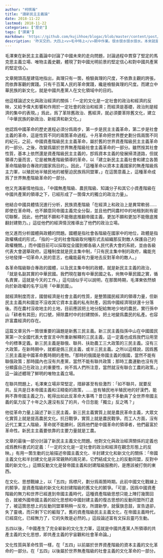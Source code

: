 ```yaml
---
author: "柯棋瀚"
title: "讀新民主主義論"
date: 2018-11-22
lastmod: 2018-11-22
categories: ["歷史"]
tags: ["課業"]
markdown: 'https://github.com/kujihhoe/blogac/blob/master/content/post/130xbmb.md'
description: '昨天交的，大四上<v>毛中特上</v>期中作業。很水很水很水很水。本來就是水課，又大四了沒心情寫，一共只用了兩箇小旹，全都是複製粘貼的原文。'
---
```


毛澤東在<v>新民主主義論</v>中討論了中國未來的走向問題，討論過程中貫穿了堅定的馬克思主義立場、唯物主義史觀，體現了對中國光明前景的堅定信心和對中國共產黨的堅定信心。

文章開頭高屋建瓴地指出，眞理只有一箇，檢驗眞理的尺度，不依靠主觀的誇張，而依靠客觀的實踐。只有千百萬人民的革命實踐，纔是檢驗眞理的尺度。而建立中華民族的新文化，就是中國共產黨人在文化領域中的目的。

他這樣論述文化與政治經濟的關係：「一定的文化是一定社會的政治和經濟的反映，又給予偉大影響和作用於一定社會的政治和經濟；而經濟是基礎，政治則是經濟的集中的表現。」爲此，爲了革除舊政治、舊經濟，就必須要革除舊文化，建立「中華民族的新政治、新經濟和新文化。」

他認爲中國革命的歷史進程必須分爲兩步，第一步是民主主義革命，第二步是社會主義的革命，這是性質不同的兩箇革命過程。十月革命把世界歷史劃分爲兩箇不同的紀元，之前，中國資產階級民主主義革命，屬於舊的世界資產階級民主主義革命的一部分。之後，改變爲屬於世界無產階級社會主義革命的一部分。雖然按其社會性質，基本上依然還是資產階級民主主義的，卽爲資本主義的發展掃清道路，但就領導力量而言，它是被無產階級領導的革命，以「建立新民主主義社會和建立各箇革命階級聯合專政的國家爲目的」。因此，「這種革命以資本主義國家的無產階級爲主力軍，以殖民地半殖民地的被壓迫民族爲同盟軍，」在這箇意義上，這種革命成爲了世界無產階級革命的一部分。

他又充滿豪情地指出，「中國無產階級、農民階級、知識分子和其它小資產階級在中國共產黨的領導之下，已經形成了一箇偉大的獨立的政治力量」。

他結合中國具體情況進行分析，民族資產階級「在經濟上和政治上是異常軟弱……即使在革命時，也不願意同帝國主義完全分裂，並且他們同農村中的地租剝削有密切聯繫，因此，他們就不願和不能徹底推翻帝國主義，更加不願和更加不能徹底推翻封建勢力。」這從他們的經濟情況推導出了他們的政治立場。

他又進而分析國體與政體的問題。國體是指社會各階級在國家中的地位，政體是指政權構成的形式，「指的一定的社會階級取何種形式去組織那反對敵人保護自己的政權機關。」而中國目前可以採取從全國到鄉各級人民代表大會的系統，並由各級代表大會選舉政府。這種制度就是民主集中制，「只有民主集中制的政府，纔能充分地發揮一切革命人民的意志，也纔能最有力量地去反對革命的敵人。」

各革命階級聯合專政的國體，以及民主集中制的政體，就是新民主主義的政治，「就是名副其實的中華民國。我們現在雖有中華民國之名，尙無中華民國之實，循名責實，這就是今天的工作。」這句話似乎可以說明，在那箇時期，毛澤東依然傾向於新政權的名字沿用「中華民國」。

就經濟制度而言，國營經濟是社會主義的性質，是整箇國民經濟的領導力量，但新民主主義共和國並不沒收其它資本主義的私有財產，因爲中國經濟現狀還十分落後。而在農村沒收地主的土地，目前應該把土地分配給無地少地的農民，實行孫中山「耕者有其田」的口號，掃除農村中的封建關係，把土地變爲農民的私產。也容許富農經濟的存在。

這篇文章另外一箇很重要的論題是新舊三民主義。新三民主義指孫中山在<v>中國國民黨第一次全國代表大會宣言</v>中所重新解釋的三民主義，這一定義也成爲我們沿用至今的標準定義。新三民主義是聯俄、聯共、扶助農工三大政策的三民主義。沒有三大政策，在新時期中，就都是僞三民主義，或半三民主義。之所以這樣說，因爲舊三民主義是中國革命舊時期的產物。「那時的俄國是帝國主義的俄國，當然不能有聯俄政策；那時國內也沒有共產黨，當然不能有聯共政策；那時工農運動也沒有充分顯露自己在政治上的重要性，尙不爲人們所注意，當然就沒有聯合工農的政策。」這一論述體現了鮮明的唯物主義立場。

在聯共問題上，毛澤東立場非常堅定，措辭甚至有些激烈：「如不聯共，就要反共。反共是日本帝國主義和汪精衛的政策，……豈有殖民地半殖民地的好漢們，能夠不靠帝國主義之力，乾得出如此反革命大事嗎？昔日差不多動員了全世界帝國主義的氣力反了十年之久還沒有反了的共，今日忽能「獨立」反之嗎？」

他從革命力量上論述了新三民主義，新三民主義實質上就是農民革命主義，大眾文化實質上就是提高農民文化。抗日戰爭，實質上就是農民戰爭。而工人方面，沒有近代工業工人階級，革命就不能勝利，因爲他們是中國革命的領導者，他們最富於革命性。新民主主義要依靠的主要力量就是工農。

文章的最後一部分討論了新民主主義文化問題。他對文化與政治經濟關係的定義也成爲教科書式的定義：「一定的文化是一定社會的政治和經濟在觀念形態上的反映。」有用一箇生動的比喻描述帝國主義文化、半封建文化和新文化的關係：「帝國主義文化和半封建文化是非常親熱的兩兄弟，它們結成文化上的反動同盟，反對中國的新文化。」這類反動文化是替帝國主義和封建階級服務的，是應該被打倒的東西。

在文化、思想戰線上，以「五四」爲標尺，劃分爲兩箇時期。此前中國文化戰線上的鬭爭，是資產階級的新文化和封建階級的舊文化的鬭爭。「可是，因爲中國資產階級的無力和世界已經進到帝國主義時代，這種資產階級思想只能上陣打幾箇回合，就被外國帝國主義的奴化思想和中國封建主義的復古思想的反動同盟所打退了，被這箇思想上的反動同盟軍稍稍一反攻，所謂新學，就偃旗息鼓，宣告退卻，失了靈魂，而只剩下它的軀殼了。舊的資產階級民主主義文化，在帝國主義時代，已經腐化，已經無力了，它的失敗是必然的。」這段論述富有文採且靈巧生動。

五四以後，「中國產生了完全嶄新的文化生力軍，這就是中國共產黨人所領導的共產主義的文化思想，即共產主義的宇宙觀和社會革命論。」

文化性質與革命性質一樣，在「五四」以前屬於世界資產階級的資本主義的文化革命的一部分。在「五四」以後屬於世界無產階級的社會主義的文化革命的一部分。
